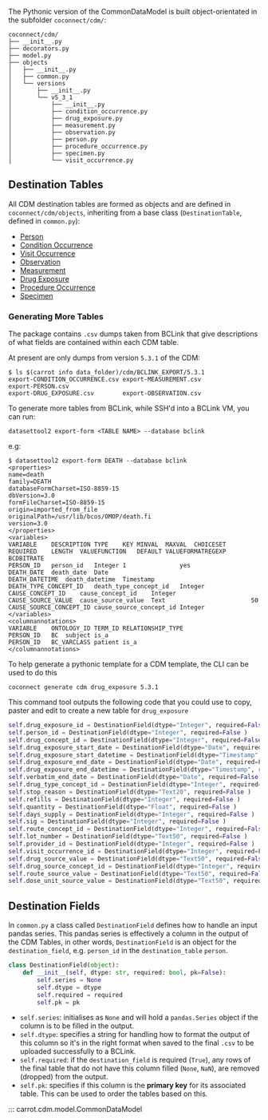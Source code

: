 
The Pythonic version of the CommonDataModel is built object-orientated in the subfolder `coconnect/cdm/`:
```
coconnect/cdm/
├── __init__.py
├── decorators.py
├── model.py
├── objects
│   ├── __init__.py
│   ├── common.py
│   └── versions
│       ├── __init__.py
│       └── v5_3_1
│           ├── __init__.py
│           ├── condition_occurrence.py
│           ├── drug_exposure.py
│           ├── measurement.py
│           ├── observation.py
│           ├── person.py
│           ├── procedure_occurrence.py
│           ├── specimen.py
│           └── visit_occurrence.py
```

## Destination Tables

All CDM destination tables are formed as objects and are defined in `coconnect/cdm/objects`, inheriting from a base class (`DestinationTable`, defined in `common.py`):

   * [Person](/docs/CaRROT-CDM/Person.md)
   * [Condition Occurrence](/docs/CaRROT-CDM/ConditionOccurrence.md)
   * [Visit Occurrence](/docs/CaRROT-CDM/VisitOccurrence.md)
   * [Observation](/docs/CaRROT-CDM/Observation.md)
   * [Measurement](/docs/CaRROT-CDM/Measurement.md)
   * [Drug Exposure](/docs/CaRROT-CDM/DrugExposure.md)
   * [Procedure Occurrence](/docs/CaRROT-CDM/ProcedureOccurrence.md)
   * [Specimen](/docs/CaRROT-CDM/Specimen.md)


### Generating More Tables

The package contains `.csv` dumps taken from BCLink that give descriptions of what fields are contained within each CDM table.

At present are only dumps from version `5.3.1` of the CDM:

```
$ ls $(carrot info data_folder)/cdm/BCLINK_EXPORT/5.3.1
export-CONDITION_OCCURRENCE.csv export-MEASUREMENT.csv          export-PERSON.csv
export-DRUG_EXPOSURE.csv        export-OBSERVATION.csv
``` 

To generate more tables from BCLink, while SSH'd into a BCLink VM, you can run:
```
datasettool2 export-form <TABLE NAME> --database bclink
```
e.g:
```
$ datasettool2 export-form DEATH --database bclink
<properties>
name=death
family=DEATH
databaseFormCharset=ISO-8859-15
dbVersion=3.0
formFileCharset=ISO-8859-15
origin=imported_from_file
originalPath=/usr/lib/bcos/OMOP/death.fi
version=3.0
</properties>
<variables>
VARIABLE	DESCRIPTION	TYPE	KEY	MINVAL	MAXVAL	CHOICESET	REQUIRED	LENGTH	VALUEFUNCTION	DEFAULT	VALUEFORMATREGEXP	BCDBITRATE
PERSON_ID	person_id	Integer	1				yes					
DEATH_DATE	death_date	Date										
DEATH_DATETIME	death_datetime	Timestamp										
DEATH_TYPE_CONCEPT_ID	death_type_concept_id	Integer										
CAUSE_CONCEPT_ID	cause_concept_id	Integer										
CAUSE_SOURCE_VALUE	cause_source_value	Text						50				
CAUSE_SOURCE_CONCEPT_ID	cause_source_concept_id	Integer										
</variables>
<columnannotations>
VARIABLE	ONTOLOGY_ID	TERM_ID	RELATIONSHIP_TYPE
PERSON_ID	BC	subject	is_a
PERSON_ID	BC_VARCLASS	patient	is_a
</columnannotations>
```


To help generate a pythonic template for a CDM template, the CLI can be used to do this
```
coconnect generate cdm drug_exposure 5.3.1
```
This command tool outputs the following code that you could use to copy, paster and edit to create a new table for `drug_exposure`
```python
self.drug_exposure_id = DestinationField(dtype="Integer", required=False , pk=True)
self.person_id = DestinationField(dtype="Integer", required=False )
self.drug_concept_id = DestinationField(dtype="Integer", required=False )
self.drug_exposure_start_date = DestinationField(dtype="Date", required=False )
self.drug_exposure_start_datetime = DestinationField(dtype="Timestamp", required=False )
self.drug_exposure_end_date = DestinationField(dtype="Date", required=False )
self.drug_exposure_end_datetime = DestinationField(dtype="Timestamp", required=False )
self.verbatim_end_date = DestinationField(dtype="Date", required=False )
self.drug_type_concept_id = DestinationField(dtype="Integer", required=False )
self.stop_reason = DestinationField(dtype="Text20", required=False )
self.refills = DestinationField(dtype="Integer", required=False )
self.quantity = DestinationField(dtype="Float", required=False )
self.days_supply = DestinationField(dtype="Integer", required=False )
self.sig = DestinationField(dtype="Integer", required=False )
self.route_concept_id = DestinationField(dtype="Integer", required=False )
self.lot_number = DestinationField(dtype="Text50", required=False )
self.provider_id = DestinationField(dtype="Integer", required=False )
self.visit_occurrence_id = DestinationField(dtype="Integer", required=False )
self.drug_source_value = DestinationField(dtype="Text50", required=False )
self.drug_source_concept_id = DestinationField(dtype="Integer", required=False )
self.route_source_value = DestinationField(dtype="Text50", required=False )
self.dose_unit_source_value = DestinationField(dtype="Text50", required=False )
```


## Destination Fields
In `common.py` a class called `DestinationField` defines how to handle an input pandas series.
This pandas series is effectively a column in the output of the CDM Tables, in other words, `DestinationField` is an object for the `destination_field`, e.g. `person_id` in the `destination_table` `person`.

```python
class DestinationField(object):
    def __init__(self, dtype: str, required: bool, pk=False):
        self.series = None
        self.dtype = dtype
        self.required = required
        self.pk = pk
```

   * `self.series`: initialises as `None` and will hold a `pandas.Series` object if the column is to be filled in the output.    
   * `self.dtype`: specifies a string for handling how to format the output of this column so it's in the right format when saved to the final `.csv` to be uploaded successfully to a BCLink.  
   * `self.required`:  if the `destination_field` is required (`True`), any rows of the final table that do not have this column filled (`None`, `NaN`), are removed (dropped) from the output.
   * `self.pk`: specifies if this column is the __primary key__ for its associated table. This can be used to order the tables based on this.


::: carrot.cdm.model.CommonDataModel 
